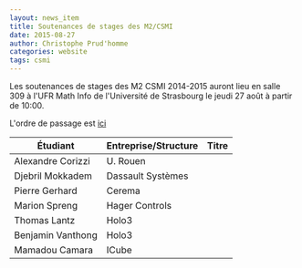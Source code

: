 ```yaml
---
layout: news_item
title: Soutenances de stages des M2/CSMI
date: 2015-08-27
author: Christophe Prud'homme
categories: website
tags: csmi
---
```


Les soutenances de stages des M2 CSMI 2014-2015 auront lieu en salle 309 à l'UFR Math Info de l'Université de Strasbourg
le jeudi 27 août à partir de 10:00.

L'ordre de passage est [ici](https://docs.google.com/spreadsheets/d/1N4iS0fy-o6aC3af-UpW0g30QHM3DfoUNn3FQmgNi4AQ/edit?usp=sharing)

| Étudiant | Entreprise/Structure | Titre |
|----------|----------------------|-------|
|Alexandre Corizzi|U. Rouen| |
|Djebril Mokkadem| Dassault Systèmes| |
|Pierre Gerhard| Cerema | | 
| Marion Spreng| Hager Controls | |
| Thomas Lantz | Holo3 | |
| Benjamin Vanthong| Holo3 | |
| Mamadou Camara  | ICube | |
